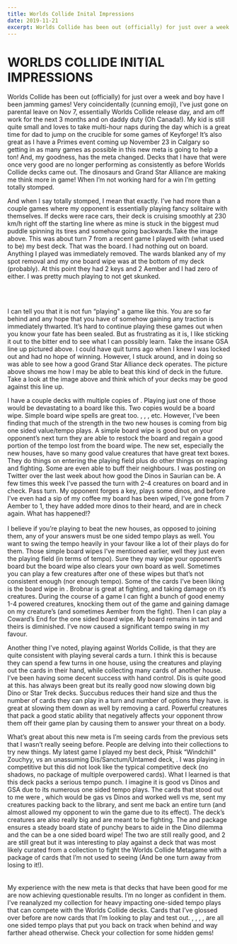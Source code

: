 ```yaml
---
title: Worlds Collide Inital Impressions
date: 2019-11-21
excerpt: Worlds Collide has been out (officially) for just over a week and boy have I been jamming games! Very coincidentally (cunning emoji), I’ve just gone on parental leave on Nov 7, essentially Worlds Collide release day, and am off work for the next 3 months and on daddy duty (Oh Canada!). My kid is still quite small and loves to take multi-hour naps during the day which is a great time for dad to jump on the crucible for some games of Keyforge! It’s also great as I have a Primes event coming up November 23 in Calgary so getting in as many games as possible in this new meta is going to help a ton! And, my goodness, has the meta changed...
---
```

# WORLDS COLLIDE INITIAL IMPRESSIONS

Worlds Collide has been out (officially) for just over a week and boy have I been jamming games! Very coincidentally (cunning emoji), I’ve just gone on parental leave on Nov 7, essentially Worlds Collide release day, and am off work for the next 3 months and on daddy duty (Oh Canada!). My kid is still quite small and loves to take multi-hour naps during the day which is a great time for dad to jump on the crucible for some games of Keyforge! It’s also great as I have a Primes event coming up November 23 in Calgary so getting in as many games as possible in this new meta is going to help a ton! And, my goodness, has the meta changed. Decks that I have that were once very good are no longer performing as consistently as before Worlds Collide decks came out. The dinosaurs and Grand Star Alliance are making me think more in game! When I’m not working hard for a win I’m getting totally stomped. 

<Pic name="wcboard.png" caption="They said they’d come in peace!" cols="12"/>

And when I say totally stomped, I mean that exactly. I’ve had more than a couple games where my opponent is essentially playing fancy solitaire with themselves. If decks were race cars, their deck is cruising smoothly at 230 km/h right off the starting line where as mine is stuck in the biggest mud puddle spinning its tires and somehow going backwards.Take the image above. This was about turn 7 from a recent game I played with (what used to be) my best deck. That was the board. I had nothing out on board. Anything I played was immediately removed. The wards blanked any of my spot removal and my one board wipe was at the bottom of my deck (probably). At this point they had 2 keys and 2 Aember and I had zero of either. I was pretty much playing to not get skunked. 

<br/>
<br/>

I can tell you that it is not fun “playing" a game like this. You are so far behind and any hope that you have of somehow gaining any traction is immediately thwarted. It’s hard to continue playing these games out when you know your fate has been sealed. But as frustrating as it is, I like sticking it out to the bitter end to see what I can possibly learn. Take the insane GSA line up pictured above. I could have quit turns ago when I knew I was locked out and had no hope of winning. However, I stuck around, and in doing so was able to see how a good Grand Star Alliance deck operates. The picture above shows me how I may be able to beat this kind of deck in the future. Take a look at the image above and think which of your decks may be good against this line up.

<BigCard name="Ammonia Clouds"/>

I have a couple decks with multiple copies of <Card name="Ammonia Clouds"/>. Playing just one of those would be devastating to a board like this. Two copies would be a board wipe. Simple board wipe spells are great too. <Card name="Gateway to Dis"/>, <Card name="Unlocked Gateway"/>, <Card name="Key to Dis"/>, etc. However, I’ve been finding that much of the strength in the two new houses is coming from big one sided value/tempo plays. A simple board wipe is good but on your opponent’s next turn they are able to restock the board and regain a good portion of the tempo lost from the board wipe. The new set, especially the new houses, have so many good value creatures that have great text boxes. They do things on entering the playing field plus do other things on reaping and fighting. Some are even able to buff their neighbours. I was posting on Twitter over the last week about how good the Dinos in Saurian can be. A few times this week I’ve passed the turn with 2-4 creatures on board and in check. Pass turn. My opponent forges a key, plays some dinos, and before I’ve even had a sip of my coffee my board has been wiped, I’ve gone from 7 Aember to 1, they have added more dinos to their heard, and are in check again. What has happened!?
<br/>
<br/>
I believe if you’re playing to beat the new houses, as opposed to joining them, any of your answers must be one sided tempo plays as well. You want to swing the tempo heavily in your favour like a lot of their plays do for them. Those simple board wipes I’ve mentioned earlier, well they just even the playing field (in terms of tempo). Sure they may wipe your opponent’s board but the board wipe also clears your own board as well. Sometimes you can play a few creatures after one of these wipes but that’s not consistent enough (nor enough tempo). Some of the cards I’ve been liking is the board wipe in <Card name="Coward’s end"/>. Brobnar is great at fighting, and taking damage on it’s creatures. During the course of a game I can fight a bunch of good enemy 1-4 powered creatures, knocking them out of the game and gaining damage on my creature’s (and sometimes Aember from the fight). Then I can play a Coward’s End for the one sided board wipe. My board remains in tact and theirs is diminished. I’ve now caused a significant tempo swing in my favour.

<Pic name="loot.png" caption="Dino Pinatas!"/>

Another thing I’ve noted, playing against Worlds Collide, is that they are quite consistent with playing several cards a turn. I think this is because they can spend a few turns in one house, using the creatures and playing out the cards in their hand, while collecting many cards of another house. I’ve been having some decent success with hand control. Dis is quite good at this. <Card name="Ember Imp"/> has always been great but its really good now slowing down big Dino or Star Trek decks. Succubus reduces their hand size and thus the number of cards they can play in a turn and number of options they have. <Card name="Mind Barb"/> is great at slowing them down as well by removing a card. Powerful creatures that pack a good static ability that negatively affects your opponent throw them off their game plan by causing them to answer your threat on a body. 

<DeckList name='Phisk “Windchill" Zouchyy'/>

What’s great about this new meta is I’m seeing cards from the previous sets that I wasn’t really seeing before. People are delving into their collections to try new things. My latest game I played my best deck, Phisk “Windchill" Zouchyy, vs an unassuming Dis/Sanctum/Untamed deck, <DeckListHover name="Q. Ligustinius, the Monument Rustler"/>. I was playing in competitive but this did not look like the typical competitive deck (no shadows, no package of multiple overpowered cards). What I learned is that this deck packs a serious tempo punch. I imagine it is good vs Dinos and GSA due to its numerous one sided tempo plays. The cards that stood out to me were <Card name="Three Fates"/>, which would be gas vs Dinos and worked well vs me, <Card name="Lost in the Woods"/> sent my creatures packing back to the library, and<Card name=" Key Hammer"/> sent me back an entire turn (and almost allowed my opponent to win the game due to its effect). The deck’s creatures are also really big and are meant to be fighting. The <Card name="Ancient Bear"/> and <Card name="Bear Flute"/> package ensures a steady board state of punchy bears to aide in the Dino dilemma and the <Card name="Save the Pack"/> can be a one sided board wipe! The two <Card name="Control the Weak"/> are still really good, and 2 <Card name="Succubus"/> are still great but it was interesting to play against a deck that was most likely curated from a collection to fight the Worlds Collide Metagame with a package of cards that I’m not used to seeing (And be one turn away from losing to it!).  
<br/>
<br/>
My experience with the new meta is that decks that have been good for me are now achieving questionable results. I’m no longer as confident in them. I’ve reanalyzed my collection for heavy impacting one-sided tempo plays that can compete with the Worlds Collide decks. Cards that I’ve glossed over before are now cards that I’m looking to play and test out. <Card name="Blinding Light"/>, <Card name="Relentless Assault"/>, <Card name="Three Fates"/>, <Card name="Nocturnal Maneuver"/>, <Card name="Light’s Out"/> are all one sided tempo plays that put you back on track when behind and way farther ahead otherwise. Check your collection for some hidden gems!

<Comments/>


